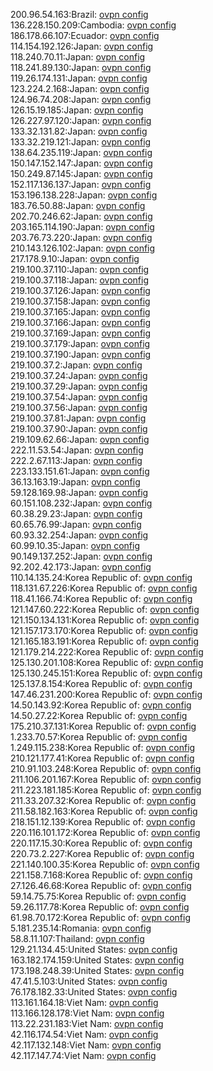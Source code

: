 200.96.54.163:Brazil: [ovpn config](vpn/200_96_54_163.ovpn)  
136.228.150.209:Cambodia: [ovpn config](vpn/136_228_150_209.ovpn)  
186.178.66.107:Ecuador: [ovpn config](vpn/186_178_66_107.ovpn)  
114.154.192.126:Japan: [ovpn config](vpn/114_154_192_126.ovpn)  
118.240.70.11:Japan: [ovpn config](vpn/118_240_70_11.ovpn)  
118.241.89.130:Japan: [ovpn config](vpn/118_241_89_130.ovpn)  
119.26.174.131:Japan: [ovpn config](vpn/119_26_174_131.ovpn)  
123.224.2.168:Japan: [ovpn config](vpn/123_224_2_168.ovpn)  
124.96.74.208:Japan: [ovpn config](vpn/124_96_74_208.ovpn)  
126.15.19.185:Japan: [ovpn config](vpn/126_15_19_185.ovpn)  
126.227.97.120:Japan: [ovpn config](vpn/126_227_97_120.ovpn)  
133.32.131.82:Japan: [ovpn config](vpn/133_32_131_82.ovpn)  
133.32.219.121:Japan: [ovpn config](vpn/133_32_219_121.ovpn)  
138.64.235.119:Japan: [ovpn config](vpn/138_64_235_119.ovpn)  
150.147.152.147:Japan: [ovpn config](vpn/150_147_152_147.ovpn)  
150.249.87.145:Japan: [ovpn config](vpn/150_249_87_145.ovpn)  
152.117.136.137:Japan: [ovpn config](vpn/152_117_136_137.ovpn)  
153.196.138.228:Japan: [ovpn config](vpn/153_196_138_228.ovpn)  
183.76.50.88:Japan: [ovpn config](vpn/183_76_50_88.ovpn)  
202.70.246.62:Japan: [ovpn config](vpn/202_70_246_62.ovpn)  
203.165.114.190:Japan: [ovpn config](vpn/203_165_114_190.ovpn)  
203.76.73.220:Japan: [ovpn config](vpn/203_76_73_220.ovpn)  
210.143.126.102:Japan: [ovpn config](vpn/210_143_126_102.ovpn)  
217.178.9.10:Japan: [ovpn config](vpn/217_178_9_10.ovpn)  
219.100.37.110:Japan: [ovpn config](vpn/219_100_37_110.ovpn)  
219.100.37.118:Japan: [ovpn config](vpn/219_100_37_118.ovpn)  
219.100.37.126:Japan: [ovpn config](vpn/219_100_37_126.ovpn)  
219.100.37.158:Japan: [ovpn config](vpn/219_100_37_158.ovpn)  
219.100.37.165:Japan: [ovpn config](vpn/219_100_37_165.ovpn)  
219.100.37.166:Japan: [ovpn config](vpn/219_100_37_166.ovpn)  
219.100.37.169:Japan: [ovpn config](vpn/219_100_37_169.ovpn)  
219.100.37.179:Japan: [ovpn config](vpn/219_100_37_179.ovpn)  
219.100.37.190:Japan: [ovpn config](vpn/219_100_37_190.ovpn)  
219.100.37.2:Japan: [ovpn config](vpn/219_100_37_2.ovpn)  
219.100.37.24:Japan: [ovpn config](vpn/219_100_37_24.ovpn)  
219.100.37.29:Japan: [ovpn config](vpn/219_100_37_29.ovpn)  
219.100.37.54:Japan: [ovpn config](vpn/219_100_37_54.ovpn)  
219.100.37.56:Japan: [ovpn config](vpn/219_100_37_56.ovpn)  
219.100.37.81:Japan: [ovpn config](vpn/219_100_37_81.ovpn)  
219.100.37.90:Japan: [ovpn config](vpn/219_100_37_90.ovpn)  
219.109.62.66:Japan: [ovpn config](vpn/219_109_62_66.ovpn)  
222.11.53.54:Japan: [ovpn config](vpn/222_11_53_54.ovpn)  
222.2.67.113:Japan: [ovpn config](vpn/222_2_67_113.ovpn)  
223.133.151.61:Japan: [ovpn config](vpn/223_133_151_61.ovpn)  
36.13.163.19:Japan: [ovpn config](vpn/36_13_163_19.ovpn)  
59.128.169.98:Japan: [ovpn config](vpn/59_128_169_98.ovpn)  
60.151.108.232:Japan: [ovpn config](vpn/60_151_108_232.ovpn)  
60.38.29.23:Japan: [ovpn config](vpn/60_38_29_23.ovpn)  
60.65.76.99:Japan: [ovpn config](vpn/60_65_76_99.ovpn)  
60.93.32.254:Japan: [ovpn config](vpn/60_93_32_254.ovpn)  
60.99.10.35:Japan: [ovpn config](vpn/60_99_10_35.ovpn)  
90.149.137.252:Japan: [ovpn config](vpn/90_149_137_252.ovpn)  
92.202.42.173:Japan: [ovpn config](vpn/92_202_42_173.ovpn)  
110.14.135.24:Korea Republic of: [ovpn config](vpn/110_14_135_24.ovpn)  
118.131.67.226:Korea Republic of: [ovpn config](vpn/118_131_67_226.ovpn)  
118.41.166.74:Korea Republic of: [ovpn config](vpn/118_41_166_74.ovpn)  
121.147.60.222:Korea Republic of: [ovpn config](vpn/121_147_60_222.ovpn)  
121.150.134.131:Korea Republic of: [ovpn config](vpn/121_150_134_131.ovpn)  
121.157.173.170:Korea Republic of: [ovpn config](vpn/121_157_173_170.ovpn)  
121.165.183.191:Korea Republic of: [ovpn config](vpn/121_165_183_191.ovpn)  
121.179.214.222:Korea Republic of: [ovpn config](vpn/121_179_214_222.ovpn)  
125.130.201.108:Korea Republic of: [ovpn config](vpn/125_130_201_108.ovpn)  
125.130.245.151:Korea Republic of: [ovpn config](vpn/125_130_245_151.ovpn)  
125.137.8.154:Korea Republic of: [ovpn config](vpn/125_137_8_154.ovpn)  
147.46.231.200:Korea Republic of: [ovpn config](vpn/147_46_231_200.ovpn)  
14.50.143.92:Korea Republic of: [ovpn config](vpn/14_50_143_92.ovpn)  
14.50.27.22:Korea Republic of: [ovpn config](vpn/14_50_27_22.ovpn)  
175.210.37.131:Korea Republic of: [ovpn config](vpn/175_210_37_131.ovpn)  
1.233.70.57:Korea Republic of: [ovpn config](vpn/1_233_70_57.ovpn)  
1.249.115.238:Korea Republic of: [ovpn config](vpn/1_249_115_238.ovpn)  
210.121.177.41:Korea Republic of: [ovpn config](vpn/210_121_177_41.ovpn)  
210.91.103.248:Korea Republic of: [ovpn config](vpn/210_91_103_248.ovpn)  
211.106.201.167:Korea Republic of: [ovpn config](vpn/211_106_201_167.ovpn)  
211.223.181.185:Korea Republic of: [ovpn config](vpn/211_223_181_185.ovpn)  
211.33.207.32:Korea Republic of: [ovpn config](vpn/211_33_207_32.ovpn)  
211.58.182.163:Korea Republic of: [ovpn config](vpn/211_58_182_163.ovpn)  
218.151.12.139:Korea Republic of: [ovpn config](vpn/218_151_12_139.ovpn)  
220.116.101.172:Korea Republic of: [ovpn config](vpn/220_116_101_172.ovpn)  
220.117.15.30:Korea Republic of: [ovpn config](vpn/220_117_15_30.ovpn)  
220.73.2.227:Korea Republic of: [ovpn config](vpn/220_73_2_227.ovpn)  
221.140.100.35:Korea Republic of: [ovpn config](vpn/221_140_100_35.ovpn)  
221.158.7.168:Korea Republic of: [ovpn config](vpn/221_158_7_168.ovpn)  
27.126.46.68:Korea Republic of: [ovpn config](vpn/27_126_46_68.ovpn)  
59.14.75.75:Korea Republic of: [ovpn config](vpn/59_14_75_75.ovpn)  
59.26.117.78:Korea Republic of: [ovpn config](vpn/59_26_117_78.ovpn)  
61.98.70.172:Korea Republic of: [ovpn config](vpn/61_98_70_172.ovpn)  
5.181.235.14:Romania: [ovpn config](vpn/5_181_235_14.ovpn)  
58.8.11.107:Thailand: [ovpn config](vpn/58_8_11_107.ovpn)  
129.21.134.45:United States: [ovpn config](vpn/129_21_134_45.ovpn)  
163.182.174.159:United States: [ovpn config](vpn/163_182_174_159.ovpn)  
173.198.248.39:United States: [ovpn config](vpn/173_198_248_39.ovpn)  
47.41.5.103:United States: [ovpn config](vpn/47_41_5_103.ovpn)  
76.178.182.33:United States: [ovpn config](vpn/76_178_182_33.ovpn)  
113.161.164.18:Viet Nam: [ovpn config](vpn/113_161_164_18.ovpn)  
113.166.128.178:Viet Nam: [ovpn config](vpn/113_166_128_178.ovpn)  
113.22.231.183:Viet Nam: [ovpn config](vpn/113_22_231_183.ovpn)  
42.116.174.54:Viet Nam: [ovpn config](vpn/42_116_174_54.ovpn)  
42.117.132.148:Viet Nam: [ovpn config](vpn/42_117_132_148.ovpn)  
42.117.147.74:Viet Nam: [ovpn config](vpn/42_117_147_74.ovpn)  
